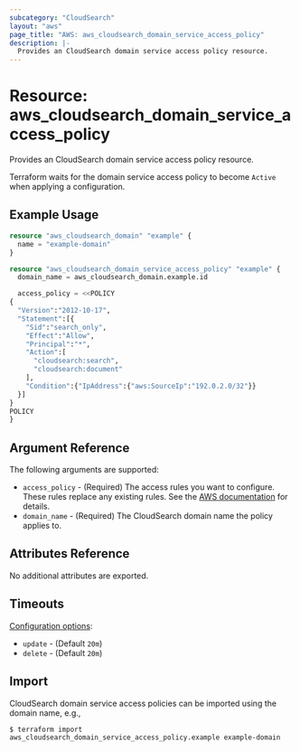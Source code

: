 ```yaml
---
subcategory: "CloudSearch"
layout: "aws"
page_title: "AWS: aws_cloudsearch_domain_service_access_policy"
description: |-
  Provides an CloudSearch domain service access policy resource. 
---
```


# Resource: aws_cloudsearch_domain_service_access_policy

Provides an CloudSearch domain service access policy resource.

Terraform waits for the domain service access policy to become `Active` when applying a configuration.

## Example Usage

```terraform
resource "aws_cloudsearch_domain" "example" {
  name = "example-domain"
}

resource "aws_cloudsearch_domain_service_access_policy" "example" {
  domain_name = aws_cloudsearch_domain.example.id

  access_policy = <<POLICY
{
  "Version":"2012-10-17",
  "Statement":[{
    "Sid":"search_only",
    "Effect":"Allow",
    "Principal":"*",
    "Action":[
      "cloudsearch:search",
      "cloudsearch:document"
    ],
    "Condition":{"IpAddress":{"aws:SourceIp":"192.0.2.0/32"}}
  }]
}
POLICY
}
```

## Argument Reference

The following arguments are supported:

* `access_policy` - (Required) The access rules you want to configure. These rules replace any existing rules. See the [AWS documentation](https://docs.aws.amazon.com/cloudsearch/latest/developerguide/configuring-access.html) for details.
* `domain_name` - (Required) The CloudSearch domain name the policy applies to.

## Attributes Reference

No additional attributes are exported.

## Timeouts

[Configuration options](https://www.terraform.io/docs/configuration/blocks/resources/syntax.html#operation-timeouts):

* `update` - (Default `20m`)
* `delete` - (Default `20m`)

## Import

CloudSearch domain service access policies can be imported using the domain name, e.g.,

```
$ terraform import aws_cloudsearch_domain_service_access_policy.example example-domain
```
